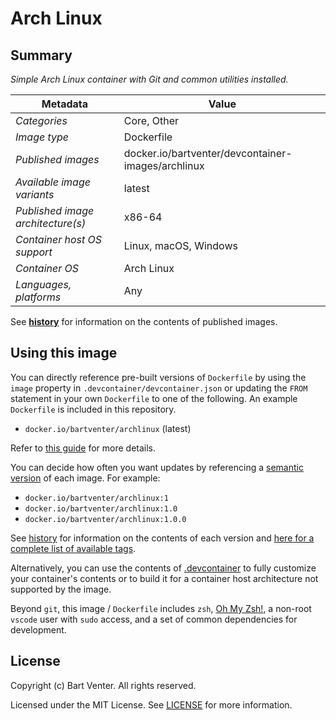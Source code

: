 # Arch Linux

## Summary

*Simple Arch Linux container with Git and common utilities installed.*

| Metadata | Value |  
|----------|-------|
| *Categories* | Core, Other |
| *Image type* | Dockerfile |
| *Published images* | docker.io/bartventer/devcontainer-images/archlinux |
| *Available image variants* | latest |
| *Published image architecture(s)* | x86-64 |
| *Container host OS support* | Linux, macOS, Windows |
| *Container OS* | Arch Linux |
| *Languages, platforms* | Any |

See **[history](history)** for information on the contents of published images.

## Using this image

You can directly reference pre-built versions of `Dockerfile` by using the `image` property in `.devcontainer/devcontainer.json` or updating the `FROM` statement in your own `Dockerfile` to one of the following. An example `Dockerfile` is included in this repository.

- `docker.io/bartventer/archlinux` (latest)

Refer to [this guide](https://containers.dev/guide/dockerfile) for more details.

You can decide how often you want updates by referencing a [semantic version](https://semver.org/) of each image. For example:

- `docker.io/bartventer/archlinux:1`
- `docker.io/bartventer/archlinux:1.0`
- `docker.io/bartventer/archlinux:1.0.0`

See [history](history) for information on the contents of each version and [here for a complete list of available tags](https://github.com/bartventer?tab=packages&repo_name=devcontainer-images).

Alternatively, you can use the contents of [.devcontainer](.devcontainer) to fully customize your container's contents or to build it for a container host architecture not supported by the image.

Beyond `git`, this image / `Dockerfile` includes `zsh`, [Oh My Zsh!](https://ohmyz.sh/), a non-root `vscode` user with `sudo` access, and a set of common dependencies for development.

## License

Copyright (c) Bart Venter. All rights reserved.

Licensed under the MIT License. See [LICENSE](../../LICENSE) for more information.
